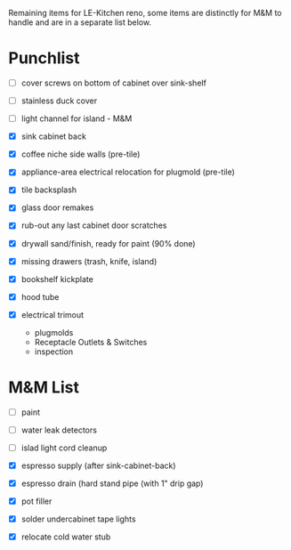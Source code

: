 Remaining items for LE-Kitchen reno, some items are distinctly for M&M to handle and are in a separate list below.

# Punchlist

- [ ] cover screws on bottom of cabinet over sink-shelf
- [ ] stainless duck cover
- [ ] light channel for island - M&M

- [x] sink cabinet back
- [x] coffee niche side walls (pre-tile)
- [x] appliance-area electrical relocation for plugmold (pre-tile)
- [x] tile backsplash
- [x] glass door remakes
- [x] rub-out any last cabinet door scratches
- [x] drywall sand/finish, ready for paint (90% done)
- [x] missing drawers (trash, knife, island)
- [x] bookshelf kickplate
- [x] hood tube
- [x] electrical trimout
  - plugmolds
  - Receptacle Outlets & Switches
  - inspection 

# M&M List

- [ ] paint
- [ ] water leak detectors
- [ ] islad light cord cleanup


- [x] espresso supply (after sink-cabinet-back)
- [x] espresso drain (hard stand pipe (with 1" drip gap)
- [x] pot filler
- [x] solder undercabinet tape lights
- [x] relocate cold water stub
